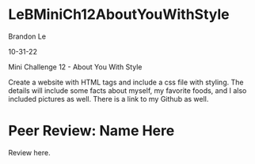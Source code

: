 # LeBMiniCh12AboutYouWithStyle

Brandon Le

10-31-22

Mini Challenge 12 - About You With Style

Create a website with HTML tags and include a css file with styling. The details will include some facts about myself, my favorite foods, and I also included pictures as well. There is a link to my Github as well.


# Peer Review: Name Here
Review here.
